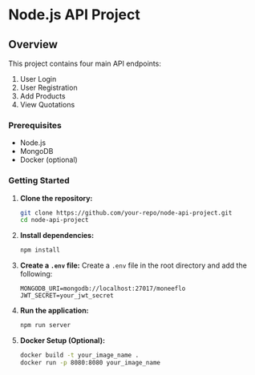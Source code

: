 
# Node.js API Project

## Overview

This project contains four main API endpoints:

1. User Login
2. User Registration
3. Add Products
4. View Quotations

### Prerequisites

- Node.js
- MongoDB
- Docker (optional)

### Getting Started

1. **Clone the repository:**
    ```sh
    git clone https://github.com/your-repo/node-api-project.git
    cd node-api-project
    ```
2. **Install dependencies:**
    ```sh
    npm install
    ```
3. **Create a `.env` file:**
    Create a `.env` file in the root directory and add the following:
    ```
    MONGODB_URI=mongodb://localhost:27017/moneeflo
    JWT_SECRET=your_jwt_secret
    ```
4. **Run the application:**
    ```sh
    npm run server
    ```
5. **Docker Setup (Optional):**
    ```sh
    docker build -t your_image_name .
    docker run -p 8080:8080 your_image_name
    ```
